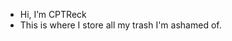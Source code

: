 - Hi, I’m CPTReck
- This is where I store all my trash I'm ashamed of.



<!---
cptreck/cptreck is a ✨ special ✨ repository because its `README.md` (this file) appears on your GitHub profile.
You can click the Preview link to take a look at your changes.
--->
